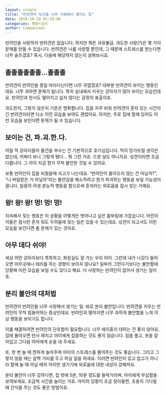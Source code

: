```yaml
---
layout: single
title: "반려견이 당신을 너무 사랑해서 벌이는 일"
date: 2019-10-29 03:19:00
categories: 행동+심리
author: Companimal
---
```


반려인을 사랑하지 반려견은 없습니다. 하지만 뭐든 과유불급. 과도한 사랑(?)은 몇 가지 문제를 만들 수 있습니다. 반려견은 나를 사랑할 뿐인데, 그 때문에 스트레스를 받는다면 너무 슬프겠죠? 혹시, 다음에 해당하지 않는지 살펴보시죠.

## 졸졸졸졸졸졸…졸졸졸

반려견이 반려인을 종일 따라다닌다면 너무 귀엽겠죠? 대부분 반려견이 보이는 행동인데요. 너무 과하면 문제가 됩니다. 특히 실내에서 키우는 강아지가 많이 보이는 모습인데요. 반려인과 한시도 떨어지고 싶지 않다는 감정의 표출이죠.

과도한지, 그렇지 않은지 기준은 명확합니다. 집을 자주 비워 반려견이 혼자 있는 시간이 긴 반려견이라면 다소 이런 모습을 보여도 괜찮아요. 하지만, 주로 집에 함께 있어도 이런 모습을 보인다면 문제가 될 수 있습니다.

## 보이는 건, 파.괴.한.다.

어릴 적 강아지들이 물건을 부수는 건 기본적으로 호기심입니다. 딱히 망가뜨릴 생각은 없는데, 어쩌다 보니 그렇게 됐다… 뭐 그런 거죠. 드문 일도 아니지요. 성견이라면 조금 다릅니다. 그 아이 지금 뭔가 무척 불안한 것일 수 있어요.

보통 반려인이 집을 비웠을때 사고가 나는데요. “반려인이 돌아오지 않는 건 아닐까?”, “나 버림받은 거 아닐까”라는 불안감을 해소하려고 뭔가 파괴하는 행동을 보일 가능성이 큽니다. 일종의 야생 본능적 행동을 함으로써 혼자라는 외로움을 잠시 잊는 거예요.

## 왕! 왕! 왕! 멍! 멍! 멍!

지속해서 짖는 행동은 이 상황을 어떻게든 벗어나고 싶은 몸부림에 가깝습니다. 어린아이들은 잠시만 혼자 둬도 두려움에 짖는 일은 있을 수 있는데요. 성견이 되고서도 이런 모습을 보인다면 좀 문제가 있는 것이죠.

## 아무 데다 쉬야!

세상 어떤 강아지보다 똑똑하고, 화장실도 잘 가는 우리 아이. 그런데 내가 나갔다 들어오면 아무곳에나 테러를 하는 경향이 보이지 않나요? 일부러 그런다기보다는 불안함에 당황해 이런 모습을 보일 수도 있다고 해요. 다 사랑하는 반려인이 없어서 생기는 일이죠.

## 분리 불안의 대처법

반려견이 반려인을 너무 사랑해서 생기는 일. 바로 분리 불안입니다. 반려견을 키우는 반려인이 무척 힘들어하는 증상인데요. 반려인과 떨어지면 너무 과하게 불안함을 느껴 이상 행동을 보이기도 합니다.

이를 해결하려면 반려인의 단호함이 필요합니다. 너무 애지중지 대하는 건 좋지 않아요. 집에 돌아오면 만사 재치고 아이에게 집중하는 것도 좋지 않습니다. 짐을 풀고, 옷을 갈아입고 그다음 아이에게 손을 대 주세요.

또, 한 번 놀 때 찐하게 놀아주며 아이의 스트레스를 풀어주는 것도 좋습니다. 그리고 그렇지 않을 때는 살짝 거리를 두고 하실 일을 하세요. 이러면 반려인이 있고 없고가 아니라 함께 놀 때 아닐 때의 차이만 생기기에 외로움에 대한 내성이 강해져요.

분리 불안이 너무 강하다면, 집 밖에 5분, 10분 정도를 들락거리며, 아이에게 무심함을 보여보세요. 조금씩 시간을 늘리는 거죠. 아이의 당황이 조금 잦아들면, 조용히 기다릴 때 간식을 주는 것도 좋은 방법이죠.
